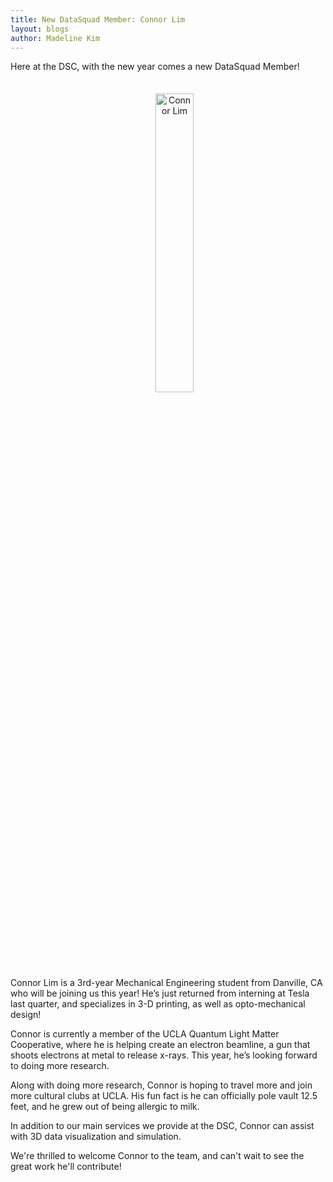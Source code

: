 ```yaml
---
title: New DataSquad Member: Connor Lim
layout: blogs
author: Madeline Kim
---
```



Here at the DSC, with the new year comes a new DataSquad Member!

<p align="center">
<img
src="{{ site.baseurl }}/assets/img/blogs/connorlim.jpg"
alt="Connor Lim"
style="margin-Bottom: 2.5em; margin-top: 1.5em; margin-left: 1.5em"
width="35%"
height="35%"
/>
</p>


Connor Lim is a 3rd-year Mechanical Engineering student from Danville, CA who will be joining us this year! He’s just returned from interning at Tesla last quarter, and specializes in 3-D printing, as well as opto-mechanical design!

Connor is currently a member of the UCLA Quantum Light Matter Cooperative, where he is helping create an electron beamline, a gun that shoots electrons at metal to release x-rays. This year, he’s looking forward to doing more research.

Along with doing more research, Connor is hoping to travel more and join more cultural clubs at UCLA. His fun fact is he can officially pole vault 12.5 feet, and he grew out of being allergic to milk.

In addition to our main services we provide at the DSC, Connor can assist with 3D data visualization and simulation.

We're thrilled to welcome Connor to the team, and can't wait to see the great work he'll contribute!
